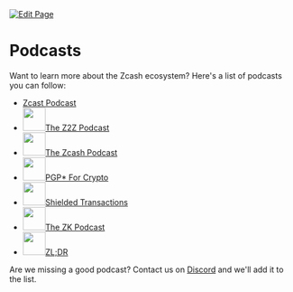 <a href="https://github.com/henryquincy/zechub/edit/main/site/Zcash_Community/Zcash_Podcasts.md" target="_blank">
  <img src="https://img.shields.io/badge/Edit-blue" alt="Edit Page"/>
</a>

# Podcasts
Want to learn more about the Zcash ecosystem? Here's a list of podcasts you can follow:

<ul class="podcast-list">
<li><a href="https://zechub.notion.site/Zcast-Podcast-26031a2e953b4f73ba475af17e5b9c20?pvs=25"><img class="podcast-img" src="https://zechub.notion.site/image/https%3A%2F%2Fs3-us-west-2.amazonaws.com%2Fsecure.notion-static.com%2Fc5e5e7d2-f2f7-4db7-815c-adba35a6bb78%2Fzcast.jpg?table=block&amp;id=26031a2e-953b-4f73-ba47-5af17e5b9c20&amp;spaceId=38cc715a-cc23-4f85-9429-2b9e6dd2c3b9&amp;width=40&amp;userId=&amp;cache=v2" alt="" />Zcast Podcast</a></li>
<li><a href="https://zechub.notion.site/The-Z2Z-Podcast-b1b24e20e4ba47d4b89e49b513015d1c?pvs=25"><img class="podcast-img" src="https://zechub.notion.site/image/https%3A%2F%2Fs3-us-west-2.amazonaws.com%2Fsecure.notion-static.com%2F21f78eb9-4be4-4aee-90ae-ea499c884b8b%2FScreenshot_2023-02-25_08-08-36.png?table=block&amp;id=b1b24e20-e4ba-47d4-b89e-49b513015d1c&amp;spaceId=38cc715a-cc23-4f85-9429-2b9e6dd2c3b9&amp;width=40&amp;userId=&amp;cache=v2" alt="" width="40" height="41" />The Z2Z Podcast</a></li>
<li><a href="https://zechub.notion.site/The-Zcash-Podcast-55d39e4dea8242f1a1fecabb832968f9?pvs=25"><img class="podcast-img" src="https://zechub.notion.site/image/https%3A%2F%2Fs3-us-west-2.amazonaws.com%2Fsecure.notion-static.com%2F496eed87-0d5f-4980-8997-71af14549e8c%2FScreenshot_2023-02-25_08-07-59.png?table=block&id=55d39e4d-ea82-42f1-a1fe-cabb832968f9&spaceId=38cc715a-cc23-4f85-9429-2b9e6dd2c3b9&width=40&userId=&cache=v2" alt="" width="40" height="41" />The Zcash Podcast</a></li>
<li><a href="https://zechub.notion.site/PGP-For-Crypto-12d837eebc874cc899b564d2cad070ad?pvs=25"><img class="podcast-img" src="https://zechub.notion.site/image/https%3A%2F%2Fs3-us-west-2.amazonaws.com%2Fsecure.notion-static.com%2F4288daf5-427c-4f1f-9456-96f5d11a4d2d%2Fchannels4_profile.jpg?table=block&id=12d837ee-bc87-4cc8-99b5-64d2cad070ad&spaceId=38cc715a-cc23-4f85-9429-2b9e6dd2c3b9&width=40&userId=&cache=v2" alt="" width="40" height="41" />PGP* For Crypto</a></li>
<li><a href="https://zechub.notion.site/Shielded-Transactions-277db84e59f049ff837e185eb575c580?pvs=25"><img class="podcast-img" src="https://zechub.notion.site/image/https%3A%2F%2Fs3-us-west-2.amazonaws.com%2Fsecure.notion-static.com%2F602b2b89-ccab-4bc2-9d7e-42ed830ccd73%2Fchannels4_profile.jpg?table=block&id=277db84e-59f0-49ff-837e-185eb575c580&spaceId=38cc715a-cc23-4f85-9429-2b9e6dd2c3b9&width=40&userId=&cache=v2" alt="" width="40" height="41" />Shielded Transactions</a></li>
<li><a href="https://zechub.notion.site/The-ZK-Podcast-9b8835434259416b93951b928d192218?pvs=25"><img class="podcast-img" src="https://zechub.notion.site/image/https%3A%2F%2Fs3-us-west-2.amazonaws.com%2Fsecure.notion-static.com%2Fc1a6ca51-518d-4ab8-b082-9cb1e3df86cf%2FScreenshot_2023-02-25_08-07-22.png?table=block&id=9b883543-4259-416b-9395-1b928d192218&spaceId=38cc715a-cc23-4f85-9429-2b9e6dd2c3b9&width=40&userId=&cache=v2" alt="" width="40" height="41" />The ZK Podcast</a></li>
<li><a href="https://zechub.notion.site/ZL-DR-e3cb81f65554478ba1c169b412237672?pvs=25"><img class="podcast-img" src="https://notion-emojis.s3-us-west-2.amazonaws.com/prod/svg-twitter/1f4fa.svg" alt="" width="40" height="41" />ZL;DR</a></li>
</ul>

Are we missing a good podcast? Contact us on [Discord](https://discord.gg/zcash) and we'll add it to the list.

